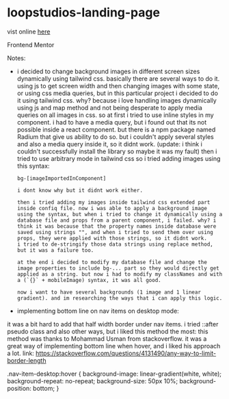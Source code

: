# loopstudios-landing-page

vist online [here](http://comendrun.com/loopstudios-landing-page/)

Frontend Mentor

Notes:

- i decided to change background images in different screen sizes dynamically using tailwind css. basically there are several ways to do it. using js to get screen width and then changing images with some state, or using css media queries, but in this particular project i decided to do it using tailwind css. why? because i love handling images dynamically using js and map method and not being desperate to apply media queries on all images in css.
  so at first i tried to use inline styles in my component. i had to have a media query, but i found out that its not possible inside a react component. but there is a npm package named Radium that give us ability to do so. but i couldn't apply several styles and also a media query inside it, so it didnt work. (update: i think i couldn't successfully install the library so maybe it was my fault)
  then i tried to use arbitrary mode in tailwind css so i tried adding images using this syntax:

      bg-[imageImportedInComponent]

      i dont know why but it didnt work either.

      then i tried adding my images inside tailwind css extended part inside confiq file. now i was able to apply a background image using the syntax, but when i tried to change it dynamically using a database file and props from a parent component, i failed. why? i think it was because that the property names inside database were saved using strings "", and when i tried to send them over using props, they were applied with those strings, so it didnt work.
      i tried to de-stringify those data strings using replace method, but it was a failure too.

      at the end i decided to modify my database file and change the image properties to include bg-... part so they would directly get applied as a string. but now i had to modify my classNames and with a (`{}` + mobileImage) syntax, it was all good.

      now i want to have several backgrounds (1 image and 1 linear gradient). and im researching the ways that i can apply this logic.

- implementing bottom line on nav items on desktop mode:

it was a bit hard to add that half width border under nav items. i tried ::after pseudo class and also other ways, but i liked this method the most:
this method was thanks to Mohammad Usman from stackoverflow. it was a great way of implementing bottom line when hover, and i liked his approach a lot.
link: https://stackoverflow.com/questions/4131490/any-way-to-limit-border-length

.nav-item-desktop:hover {
background-image: linear-gradient(white, white);
background-repeat: no-repeat;
background-size: 50px 10%;
background-position: bottom;
}
